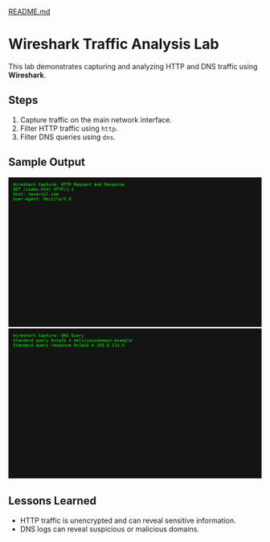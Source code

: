[README.md](https://github.com/user-attachments/files/21673757/README.md)
# Wireshark Traffic Analysis Lab

This lab demonstrates capturing and analyzing HTTP and DNS traffic using **Wireshark**.

## Steps
1. Capture traffic on the main network interface.
2. Filter HTTP traffic using `http`.
3. Filter DNS queries using `dns`.

## Sample Output
![HTTP Capture](images/http-capture.png)
![DNS Query](images/dns-query.png)

## Lessons Learned
- HTTP traffic is unencrypted and can reveal sensitive information.
- DNS logs can reveal suspicious or malicious domains.
